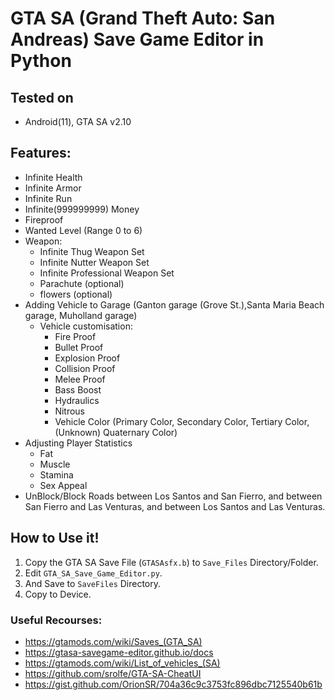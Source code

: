 # GTA SA (Grand Theft Auto: San Andreas) Save Game Editor in Python
## Tested on

- Android(11), GTA SA v2.10

## Features:
- Infinite Health
- Infinite Armor
- Infinite Run
- Infinite(999999999) Money
- Fireproof
- Wanted Level (Range 0 to 6)
- Weapon:
  - Infinite Thug Weapon Set
  - Infinite Nutter Weapon Set
  - Infinite Professional Weapon Set
  - Parachute (optional)
  - flowers (optional)
- Adding Vehicle to Garage (Ganton garage (Grove St.),Santa Maria Beach garage, Muholland garage)
  - Vehicle customisation:
      - Fire Proof
      - Bullet Proof
      - Explosion Proof
      - Collision Proof
      - Melee Proof
      - Bass Boost
      - Hydraulics
      - Nitrous
      - Vehicle Color (Primary Color, Secondary Color, Tertiary Color, (Unknown) Quaternary Color)
- Adjusting Player Statistics
  - Fat
  - Muscle
  - Stamina
  - Sex Appeal
- UnBlock/Block Roads between Los Santos and San Fierro, and between San Fierro and Las Venturas, and between Los Santos and Las Venturas.

## How to Use it!
1. Copy the GTA SA Save File (`GTASAsfx.b`) to `Save_Files` Directory/Folder.
2. Edit `GTA_SA_Save_Game_Editor.py`.
3. And Save to `SaveFiles` Directory.
4. Copy to Device.  


### Useful Recourses:
- https://gtamods.com/wiki/Saves_(GTA_SA)
- https://gtasa-savegame-editor.github.io/docs
- https://gtamods.com/wiki/List_of_vehicles_(SA)
- https://github.com/srolfe/GTA-SA-CheatUI
- https://gist.github.com/OrionSR/704a36c9c3753fc896dbc7125540b61b

